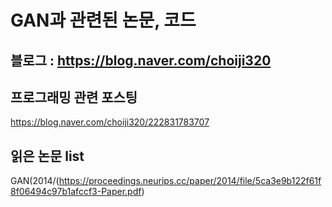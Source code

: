 # GAN과 관련된 논문, 코드

## 블로그 : https://blog.naver.com/choiji320

## 프로그래밍 관련 포스팅
https://blog.naver.com/choiji320/222831783707

## 읽은 논문 list

GAN(2014/(https://proceedings.neurips.cc/paper/2014/file/5ca3e9b122f61f8f06494c97b1afccf3-Paper.pdf)

